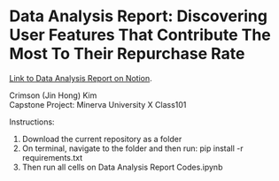 # Data Analysis Report: Discovering User Features That Contribute The Most To Their Repurchase Rate

[Link to Data Analysis Report on Notion](https://www.notion.so/Capstone-Data-Analysis-Report-Discovering-User-Features-That-Contribute-The-Most-To-Their-Repurch-337eef489a33453f956c499437de0fa4).

Crimson (Jin Hong) Kim <br />
Capstone Project: Minerva University X Class101

Instructions: 
1. Download the current repository as a folder
2. On terminal, navigate to the folder and then run: pip install -r requirements.txt
3. Then run all cells on Data Analysis Report Codes.ipynb
